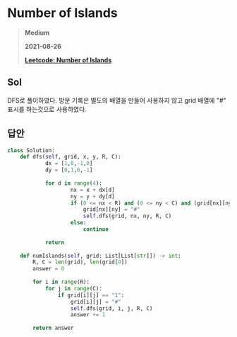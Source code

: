 # Number of Islands
> **Medium**
>
> **2021-08-26**
>
> **[Leetcode: Number of Islands](https://leetcode.com/problems/number-of-islands)**


## Sol

DFS로 풀이하였다. 방문 기록은 별도의 배열을 만들어 사용하지 않고 grid 배열에 "#" 표시를 하는것으로 사용하였다.


## 답안
```python
class Solution:
    def dfs(self, grid, x, y, R, C):
            dx = [1,0,-1,0]
            dy = [0,1,0,-1]
            
            for d in range(4):
                    nx = x + dx[d]
                    ny = y + dy[d]
                    if (0 <= nx < R) and (0 <= ny < C) and (grid[nx][ny] == "1") :
                        grid[nx][ny] = "#"
                        self.dfs(grid, nx, ny, R, C)
                    else: 
                        continue
                    
            return
        
    def numIslands(self, grid: List[List[str]]) -> int:
        R, C = len(grid), len(grid[0])
        answer = 0
        
        for i in range(R):
            for j in range(C):
                if grid[i][j] == "1":
                    grid[i][j] = "#"
                    self.dfs(grid, i, j, R, C)
                    answer += 1
        
        return answer
```